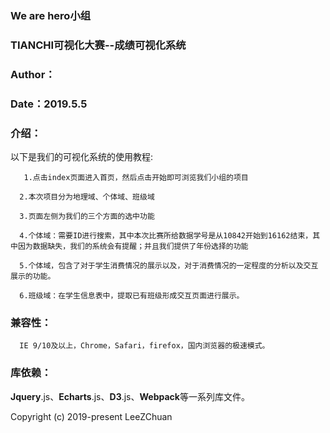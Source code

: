 ### We are hero小组
### TIANCHI可视化大赛--成绩可视化系统
### Author：
### Date：2019.5.5




### 介绍：

以下是我们的可视化系统的使用教程:

       1.点击index页面进入首页，然后点击开始即可浏览我们小组的项目
	  
	  2.本次项目分为地理域、个体域、班级域
	  
	  3.页面左侧为我们的三个方面的选中功能
	  
	  4.个体域：需要ID进行搜索，其中本次比赛所给数据学号是从10842开始到16162结束，其中因为数据缺失，我们的系统会有提醒；并且我们提供了年份选择的功能
	  
	  5.个体域，包含了对于学生消费情况的展示以及，对于消费情况的一定程度的分析以及交互展示的功能。
	  
	  6.班级域：在学生信息表中，提取已有班级形成交互页面进行展示。

### 兼容性：
      
	  IE 9/10及以上，Chrome，Safari，firefox，国内浏览器的极速模式。
 
### 库依赖：

**Jquery**.js、**Echarts**.js、**D3**.js、**Webpack**等一系列库文件。

Copyright (c) 2019-present LeeZChuan
